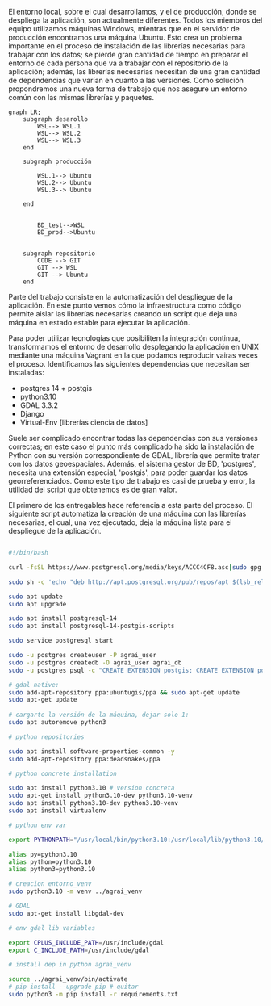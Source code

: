 
El entorno local, sobre el cual desarrollamos, y el de producción, donde se despliega la aplicación, son actualmente diferentes. Todos los miembros del equipo utilizamos máquinas Windows, mientras que en el servidor de producción encontramos una máquina Ubuntu. Esto crea un problema importante en el proceso de instalación de las librerías necesarias para trabajar con los datos; se pierde gran cantidad de tiempo en preparar el entorno de cada persona que va a trabajar con el repositorio de la aplicación; además, las librerías necesarias necesitan de una gran cantidad de dependencias que varían en cuanto a las versiones. Como solución propondremos una nueva forma de trabajo que nos asegure un entorno común con las mismas librerías y paquetes.

```mermaid
graph LR;    
	subgraph desarollo
		WSL--> WSL.1
		WSL--> WSL.2
		WSL--> WSL.3
	end
	
	subgraph producción

		WSL.1--> Ubuntu
		WSL.2--> Ubuntu
		WSL.3--> Ubuntu
		
	end
	

		BD_test-->WSL
		BD_prod-->Ubuntu

	
	subgraph repositorio
		CODE --> GIT	
		GIT --> WSL
		GIT --> Ubuntu
	end
```

Parte del trabajo consiste en la automatización del despliegue de la aplicación. En este punto vemos cómo la infraestructura como código permite aislar las librerías necesarias creando un script que deja una máquina en estado estable para ejecutar la aplicación.

Para poder utilizar tecnologías que posibiliten la integración continua, transformamos el entorno de desarrollo desplegando la aplicación en UNIX mediante una máquina Vagrant en la que podamos reproducir vairas veces el proceso. Identificamos las siguientes dependencias que necesitan ser instaladas:

- postgres 14 + postgis
- python3.10
- GDAL 3.3.2
- Django
- Virtual-Env [librerías ciencia de datos]

Suele ser complicado encontrar todas las dependencias con sus versiones correctas; en este caso el punto más complicado ha sido la instalación de Python con su versión correspondiente de GDAL, librería que permite tratar con los datos geoespaciales. Además, el sistema gestor de BD, 'postgres', necesita una extensión especial, 'postgis', para poder guardar los datos georreferenciados. Como este tipo de trabajo es casi de prueba y error, la utilidad del script que obtenemos es de gran valor.

El primero de los entregables hace referencia a esta parte del proceso. El siguiente script automatiza la creación de una máquina con las librerías necesarias, el cual, una vez ejecutado, deja la máquina lista para el despliegue de la aplicación.

```bash

#!/bin/bash

curl -fsSL https://www.postgresql.org/media/keys/ACCC4CF8.asc|sudo gpg --dearmor -o /etc/apt/trusted.gpg.d/postgresql.gpg

sudo sh -c 'echo "deb http://apt.postgresql.org/pub/repos/apt $(lsb_release -cs)-pgdg main" > /etc/apt/sources.list.d/pgdg.list'

sudo apt update
sudo apt upgrade

sudo apt install postgresql-14
sudo apt install postgresql-14-postgis-scripts

sudo service postgresql start

sudo -u postgres createuser -P agrai_user
sudo -u postgres createdb -O agrai_user agrai_db
sudo -u postgres psql -c "CREATE EXTENSION postgis; CREATE EXTENSION postgis_topology;" agrai_db

# gdal native:
sudo add-apt-repository ppa:ubuntugis/ppa && sudo apt-get update
sudo apt-get update
  
# cargarte la versión de la máquina, dejar solo 1:
sudo apt autoremove python3

# python repositories

sudo apt install software-properties-common -y
sudo add-apt-repository ppa:deadsnakes/ppa

# python concrete installation

sudo apt install python3.10 # version concreta
sudo apt-get install python3.10-dev python3.10-venv
sudo apt install python3.10-dev python3.10-venv
sudo apt install virtualenv

# python env var

export PYTHONPATH="/usr/local/bin/python3.10:/usr/local/lib/python3.10/lib-dynload:/usr/local/lib/python3.10/site-packages"

alias py=python3.10
alias python=python3.10
alias python3=python3.10

# creacion entorno_venv
sudo python3.10 -m venv ../agrai_venv

# GDAL
sudo apt-get install libgdal-dev

# env gdal lib variables

export CPLUS_INCLUDE_PATH=/usr/include/gdal
export C_INCLUDE_PATH=/usr/include/gdal

# install dep in python agrai_venv

source ../agrai_venv/bin/activate
# pip install --upgrade pip # quitar
sudo python3 -m pip install -r requirements.txt
```